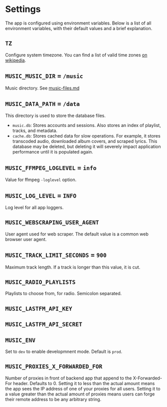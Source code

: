 # Settings

The app is configured using environment variables. Below is a list of all environment variables, with their default values and a brief explanation.

## `TZ`

Configure system timezone. You can find a list of valid time zones [on wikipedia](https://en.wikipedia.org/wiki/List_of_tz_database_time_zones).

## `MUSIC_MUSIC_DIR` = `/music`

Music directory. See [music-files.md](./music-files.md)

## `MUSIC_DATA_PATH` = `/data`

This directory is used to store the database files.
- `music.db`: Stores accounts and sessions. Also stores an index of playlist, tracks, and metadata.
- `cache.db`: Stores cached data for slow operations. For example, it stores transcoded audio, downloaded album covers, and scraped lyrics. This database may be deleted, but deleting it will severely impact application performance until it is populated again.

## `MUSIC_FFMPEG_LOGLEVEL` = `info`

Value for ffmpeg `-loglevel` option.

## `MUSIC_LOG_LEVEL` = `INFO`

Log level for all app loggers.

## `MUSIC_WEBSCRAPING_USER_AGENT`

User agent used for web scraper. The default value is a common web browser user agent.

## `MUSIC_TRACK_LIMIT_SECONDS` = `900`

Maximum track length. If a track is longer than this value, it is cut.

## `MUSIC_RADIO_PLAYLISTS`

Playlists to choose from, for radio. Semicolon separated.

## `MUSIC_LASTFM_API_KEY`

## `MUSIC_LASTFM_API_SECRET`

## `MUSIC_ENV`

Set to `dev` to enable developmnent mode. Default is `prod`.

## `MUSIC_PROXIES_X_FORWARDED_FOR`

Number of proxies in front of backend app that append to the X-Forwarded-For header. Defaults to 0. Setting it to less than the actual amount means the app sees the IP address of one of your proxies for all users. Setting it to a value greater than the actual amount of proxies means users can forge their remote address to be any arbitrary string.
